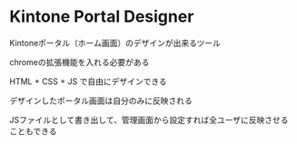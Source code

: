 # Kintone Portal Designer

Kintoneポータル（ホーム画面）のデザインが出来るツール

chromeの拡張機能を入れる必要がある

HTML + CSS + JS で自由にデザインできる

デザインしたポータル画面は自分のみに反映される

JSファイルとして書き出して、管理画面から設定すれば全ユーザに反映させることもできる
